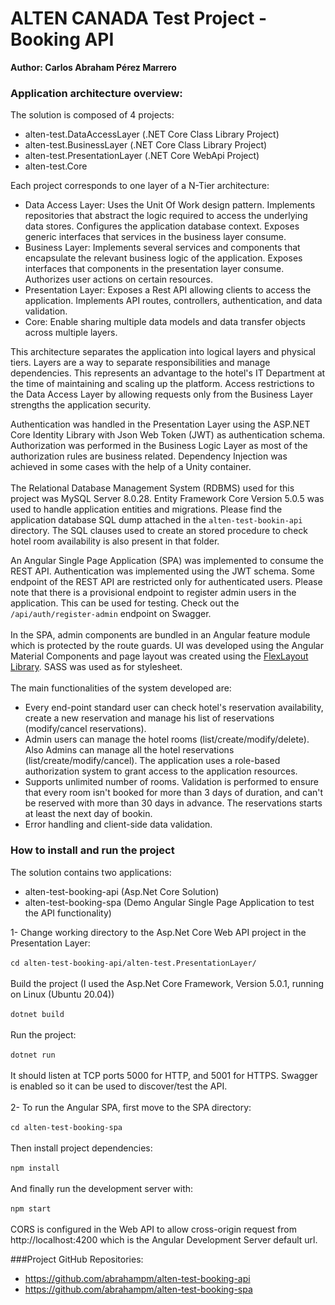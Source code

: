 # ALTEN CANADA Test Project - Booking API
**Author: Carlos Abraham Pérez Marrero**
### Application architecture overview:
The solution is composed of 4 projects:
- alten-test.DataAccessLayer (.NET Core Class Library Project)
- alten-test.BusinessLayer (.NET Core Class Library Project)
- alten-test.PresentationLayer (.NET Core WebApi Project)
- alten-test.Core

Each project corresponds to one layer of a N-Tier architecture:
- Data Access Layer: Uses the Unit Of Work design pattern. Implements repositories that abstract the logic required to access the underlying data stores. Configures the application database context. Exposes generic interfaces that services in the business layer consume.
- Business Layer: Implements several services and components that encapsulate the relevant business logic of the application. Exposes interfaces that components in the presentation layer consume. Authorizes user actions on certain resources.
- Presentation Layer: Exposes a Rest API allowing clients to access the application. Implements API routes, controllers, authentication, and data validation.
- Core: Enable sharing multiple data models and data transfer objects across multiple layers.

This architecture separates the application into logical layers and physical tiers. Layers are a way to separate responsibilities and manage dependencies. This represents an advantage to the hotel's IT Department at the time of maintaining and scaling up the platform. Access restrictions to the Data Access Layer by allowing requests only from the Business Layer strengths the application security.   

Authentication was handled in the Presentation Layer using the ASP.NET Core Identity Library with Json Web Token (JWT) as authentication schema.
Authorization was performed in the Business Logic Layer as most of the authorization rules are business related.
Dependency Injection was achieved in some cases with the help of a Unity container.
\
\
The Relational Database Management System (RDBMS) used for this project was MySQL Server 8.0.28. Entity Framework Core Version 5.0.5 was used to handle application entities and migrations. Please find the application database SQL dump attached in the `alten-test-bookin-api` directory. The SQL clauses used to create an stored procedure to check hotel room availability is also present in that folder.

An Angular Single Page Application (SPA) was implemented to consume the REST API. Authentication was implemented using the JWT schema. Some endpoint of the REST API are restricted only for authenticated users. Please note that there is a provisional endpoint to register admin users in the application. This can be used for testing. Check out the `/api/auth/register-admin` endpoint on Swagger.
\
\
In the SPA, admin components are bundled in an Angular feature module which is protected by the route guards. UI was developed using the Angular Material Components and page layout was created using the [FlexLayout Library](https://github.com/angular/flex-layout/wiki). SASS was used as for stylesheet. 
\
\
The main functionalities of the system developed are:
- Every end-point standard user can check hotel's reservation availability, create a new reservation and manage his list of reservations (modify/cancel reservations).
- Admin users can manage the hotel rooms (list/create/modify/delete). Also Admins can manage all the hotel reservations (list/create/modify/cancel). The application uses a role-based authorization system to grant access to the application resources.
- Supports unlimited number of rooms. Validation is performed to ensure that every room isn't booked for more than 3 days of duration, and can't be reserved with more than 30 days in advance. The reservations starts at least the next day of bookin.   
- Error handling and client-side data validation.


### How to install and run the project
The solution contains two applications:
- alten-test-booking-api (Asp.Net Core Solution)
- alten-test-booking-spa (Demo Angular Single Page Application to test the API functionality)

1- Change working directory to the Asp.Net Core Web API project in the Presentation Layer:\
\
`cd alten-test-booking-api/alten-test.PresentationLayer/`\
\
Build the project (I used the Asp.Net Core Framework, Version 5.0.1, running on Linux (Ubuntu 20.04))\
\
`dotnet build`\
\
Run the project:\
\
`dotnet run`\
\
It should listen at TCP ports 5000 for HTTP, and 5001 for HTTPS. Swagger is enabled so it can be used to discover/test the API.\
\
2- To run the Angular SPA, first move to the SPA directory:\
\
`cd alten-test-booking-spa`\
\
Then install project dependencies:\
\
`npm install`\
\
And finally run the development server with:\
\
`npm start`\
\
CORS is configured in the Web API to allow cross-origin request from http://localhost:4200 which is the Angular Development Server default url.


###Project GitHub Repositories:
- https://github.com/abrahampm/alten-test-booking-api
- https://github.com/abrahampm/alten-test-booking-spa

